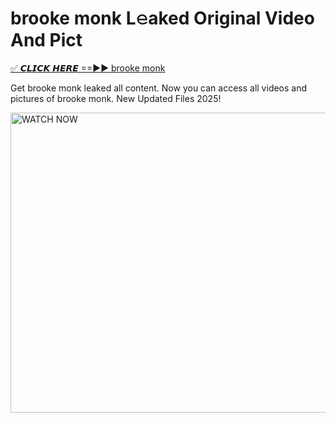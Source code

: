 # brooke monk L𝚎aked Original Video And Pict

<p><a href="https://cliphot.my.id/brooke+monk" rel="nofollow">✅ 𝘾𝙇𝙄𝘾𝙆 𝙃𝙀𝙍𝙀 ==►► brooke monk​</a></p>


<p>Get brooke monk leaked all content. Now you can access all videos and pictures of brooke monk. New Updated Files 2025!</p>


<p><a rel="nofollow" title="WATCH NOW" href="https://cliphot.my.id/brooke+monk"><img border="brooke+monk" height="480" width="720" title="WATCH NOW" alt="WATCH NOW" src="https://i.ibb.co.com/xMMVF88/686577567.gif"></a></p>